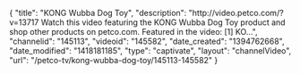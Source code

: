 {
    "title": "KONG Wubba Dog Toy",
    "description": "http:\/\/video.petco.com\/?v=13717 Watch this video featuring the KONG Wubba Dog Toy product and shop other products on petco.com. Featured in the video: [1] KO...",
    "channelid": "145113",
    "videoid": "145582",
    "date_created": "1394762668",
    "date_modified": "1418181185",
    "type": "captivate",
    "layout": "channelVideo",
    "url": "\/petco-tv\/kong-wubba-dog-toy\/145113-145582"
}